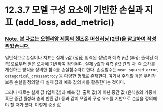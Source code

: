 # 12.3.7 모델 구성 요소에 기반한 손실과 지표 __(add_loss, add_metric))__

### <U>Note. 본 자료는 오렐리앙 제롱의 핸즈온 머신러닝 (2판)을 참고하여 작성되었습니다.</U>

일반적으로 손실이나 지표는 실제 $y$값 (정답; 입력된 정답)과 예측 $\hat{y}$값 (추정; 출력된 예측)으로부터 얻은 오차에 기반하여 정의된다. 실제 $y$값과 예측 $\hat{y}$값 간의 차, 즉 오차를 계산하는 방식을 정의한 함수를 손실함수라고 한다. 손실함수는 `mean_squared_error`, `categorical_crossentropy` 등 다양한 형태로 존재한다. 여기서 주의할 점은 우리가 보통 손실을 정의할 때 실제 값과 예측 값의 차를 활용한다는 것이다.

그러나 때로는 실제 값 (입력 값)과 예측 값 (출력 값)이 아닌 중간 값 (은닉층의 가중치 혹은 중간 활성화 층의 반환 값) 등과 같이 모델의 구성 요소를 기반으로 손실을 정의해야 할 때가 있다. 이렇게 중간 값


